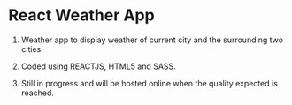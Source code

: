 # React Weather App
1. Weather app to display weather of current city and the surrounding two cities.

2. Coded using REACTJS, HTML5 and SASS.

3. Still in progress and will be hosted online when the quality expected is reached. 
